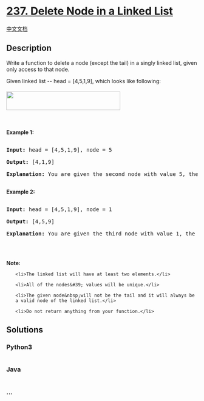 # [237. Delete Node in a Linked List](https://leetcode.com/problems/delete-node-in-a-linked-list)

[中文文档](/solution/0200-0299/0237.Delete%20Node%20in%20a%20Linked%20List/README.md)

## Description
<p>Write a function to delete a node (except the tail) in a singly linked list, given only access to that node.</p>



<p>Given linked list --&nbsp;head =&nbsp;[4,5,1,9], which looks like following:</p>



<p><img alt="" src="https://assets.leetcode.com/uploads/2018/12/28/237_example.png" style="margin-top: 5px; margin-bottom: 5px; width: 300px; height: 49px;" /></p>



<p>&nbsp;</p>



<p><strong>Example 1:</strong></p>



<pre>

<strong>Input:</strong> head = [4,5,1,9], node = 5

<strong>Output:</strong> [4,1,9]

<strong>Explanation: </strong>You are given the second node with value 5, the linked list should become 4 -&gt; 1 -&gt; 9 after calling your function.

</pre>



<p><strong>Example 2:</strong></p>



<pre>

<strong>Input:</strong> head = [4,5,1,9], node = 1

<strong>Output:</strong> [4,5,9]

<strong>Explanation: </strong>You are given the third node with value 1, the linked list should become 4 -&gt; 5 -&gt; 9 after calling your function.

</pre>



<p>&nbsp;</p>



<p><strong>Note:</strong></p>



<ul>

	<li>The linked list will have at least two elements.</li>

	<li>All of the nodes&#39; values will be unique.</li>

	<li>The given node&nbsp;will not be the tail and it will always be a valid node of the linked list.</li>

	<li>Do not return anything from your function.</li>

</ul>




## Solutions


<!-- tabs:start -->

### **Python3**

```python

```

### **Java**

```java

```

### **...**
```

```

<!-- tabs:end -->